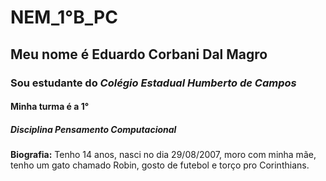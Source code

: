 # **NEM_1°B_PC**
## Meu nome é Eduardo Corbani Dal Magro
### Sou estudante do _Colégio Estadual Humberto de Campos_
#### Minha turma é a 1°
##### Disciplina _Pensamento Computacional_
**Biografia:** Tenho 14 anos, nasci no dia 29/08/2007, moro com minha mãe, tenho um gato chamado Robin, gosto de futebol e torço pro Corinthians. 
